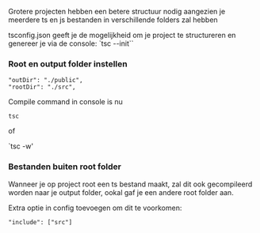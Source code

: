 Grotere projecten hebben een betere structuur nodig aangezien je meerdere ts en js bestanden in verschillende folders zal hebben

tsconfig.json geeft je de mogelijkheid om je project te structureren en genereer je via de console:
`tsc --init``

### Root en output folder instellen
```
"outDir": "./public",
"rootDir": "./src",
```

Compile command in console is nu

`tsc`

of

`tsc -w'

### Bestanden buiten root folder
Wanneer je op project root een ts bestand maakt, zal dit ook gecompileerd worden naar je output folder, ookal gaf je een andere root folder aan.

Extra optie in config toevoegen om dit te voorkomen:

`"include": ["src"]`